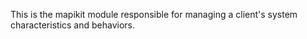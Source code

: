 This is the mapikit module responsible for managing a client's system characteristics and behaviors.